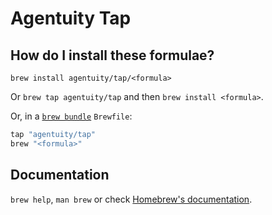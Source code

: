 # Agentuity Tap

## How do I install these formulae?

`brew install agentuity/tap/<formula>`

Or `brew tap agentuity/tap` and then `brew install <formula>`.

Or, in a [`brew bundle`](https://github.com/Homebrew/homebrew-bundle) `Brewfile`:

```ruby
tap "agentuity/tap"
brew "<formula>"
```

## Documentation

`brew help`, `man brew` or check [Homebrew's documentation](https://docs.brew.sh).
